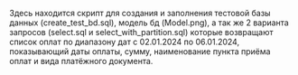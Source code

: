 Здесь находится скрипт для создания и заполнения тестовой базы данных (create_test_bd.sql),
модель бд (Model.png),
а так же 2 варианта запросов (select.sql и select_with_partition.sql) которые возвращают список оплат по диапазону дат с 02.01.2024 по 06.01.2024, показывающий даты оплаты, сумму, наименование пункта приёма оплат и вида платёжного документа.
